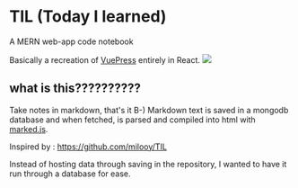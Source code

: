 # TIL (Today I learned)

A MERN web-app code notebook

Basically a recreation of [VuePress](https://vuepress.vuejs.org/) entirely in React. 
![](https://github.com/daee-kang/TIL/blob/master/readmestuff/demo.gif)

## what is this??????????

Take notes in markdown, that's it B-) 
Markdown text is saved in a mongodb database and when fetched, is parsed and compiled into html with [marked.js](https://marked.js.org/). 

Inspired by : https://github.com/milooy/TIL

Instead of hosting data through saving in the repository, I wanted to have it run through a database for ease. 
